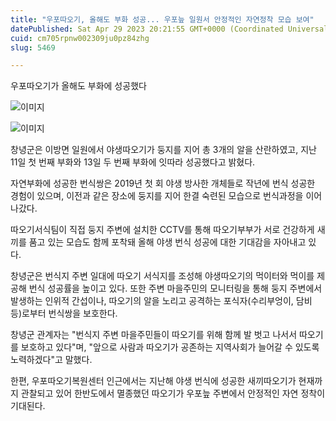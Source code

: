 ```yaml
---
title: "우포따오기, 올해도 부화 성공... 우포늪 일원서 안정적인 자연정착 모습 보여"
datePublished: Sat Apr 29 2023 20:21:55 GMT+0000 (Coordinated Universal Time)
cuid: cm705rpnw002309ju0pz84zhg
slug: 5469

---
```



우포따오기가 올해도 부화에 성공했다

![이미지](https://cdn.hashnode.com/res/hashnode/image/upload/v1739258773834/85e90fa1-165e-4d5e-a4c7-7b6603875b7a.jpeg)

![이미지](https://cdn.hashnode.com/res/hashnode/image/upload/v1739258775914/d51c2738-8954-41ab-af4e-d2be76ce5422.jpeg)

창녕군은 이방면 일원에서 야생따오기가 둥지를 지어 총 3개의 알을 산란하였고, 지난 11일 첫 번째 부화와 13일 두 번째 부화에 잇따라 성공했다고 밝혔다.

자연부화에 성공한 번식쌍은 2019년 첫 회 야생 방사한 개체들로 작년에 번식 성공한 경험이 있으며, 이전과 같은 장소에 둥지를 지어 한결 숙련된 모습으로 번식과정을 이어나갔다.

따오기서식팀이 직접 둥지 주변에 설치한 CCTV를 통해 따오기부부가 서로 건강하게 새끼를 품고 있는 모습도 함께 포착돼 올해 야생 번식 성공에 대한 기대감을 자아내고 있다.

창녕군은 번식지 주변 일대에 따오기 서식지를 조성해 야생따오기의 먹이터와 먹이를 제공해 번식 성공률을 높이고 있다. 또한 주변 마을주민의 모니터링을 통해 둥지 주변에서 발생하는 인위적 간섭이나, 따오기의 알을 노리고 공격하는 포식자(수리부엉이, 담비 등)로부터 번식쌍을 보호한다.

창녕군 관계자는 "번식지 주변 마을주민들이 따오기를 위해 함께 발 벗고 나서서 따오기를 보호하고 있다"며, "앞으로 사람과 따오기가 공존하는 지역사회가 늘어갈 수 있도록 노력하겠다"고 말했다.

한편, 우포따오기복원센터 인근에서는 지난해 야생 번식에 성공한 새끼따오기가 현재까지 관찰되고 있어 한반도에서 멸종했던 따오기가 우포늪 주변에서 안정적인 자연 정착이 기대된다.